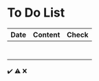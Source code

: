 # To Do List

|Date|Content|Check|
|:------:|:----------:|:---:|
||||
||||
||||
||||
||||
||||
||||

✔️ ⚠️ ❌
